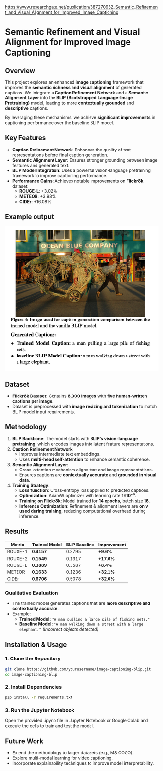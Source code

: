 https://www.researchgate.net/publication/387270932_Semantic_Refinement_and_Visual_Alignment_for_Improved_Image_Captioning


# **Semantic Refinement and Visual Alignment for Improved Image Captioning**

## **Overview**
This project explores an enhanced **image captioning** framework that improves the **semantic richness and visual alignment** of generated captions. We integrate a **Caption Refinement Network** and a **Semantic Alignment Layer** into the **BLIP (Bootstrapped Language-Image Pretraining)** model, leading to more **contextually grounded** and **descriptive** captions.

By leveraging these mechanisms, we achieve **significant improvements** in captioning performance over the baseline BLIP model.

## **Key Features**
- **Caption Refinement Network**: Enhances the quality of text representations before final caption generation.
- **Semantic Alignment Layer**: Ensures stronger grounding between image features and generated text.
- **BLIP Model Integration**: Uses a powerful vision-language pretraining framework to improve captioning performance.
- **Performance Gains**: Achieves notable improvements on **Flickr8k** dataset:
  - **ROUGE-L**: +3.02%
  - **METEOR**: +3.98%
  - **CIDEr**: +16.08%

## **Example output**
![Baseline vs. Refined Model Output](baseline_vs_refined.png)

## **Dataset**
- **Flickr8k Dataset**: Contains **8,000 images** with **five human-written captions per image**.
- Dataset is preprocessed with **image resizing and tokenization** to match BLIP model input requirements.

## **Methodology**
1. **BLIP Backbone**: The model starts with **BLIP’s vision-language pretraining**, which encodes images into latent feature representations.
2. **Caption Refinement Network**:
   - Improves intermediate text embeddings.
   - Uses **multi-head self-attention** to enhance semantic coherence.
3. **Semantic Alignment Layer**:
   - Cross-attention mechanism aligns text and image representations.
   - Ensures captions are **contextually accurate** and **grounded in visual data**.
4. **Training Strategy**:
   - **Loss function**: Cross-entropy loss applied to predicted captions.
   - **Optimization**: AdamW optimizer with learning rate **1×10⁻⁵**.
   - **Training on Flickr8k**: Model trained for **14 epochs**, batch size **16**.
   - **Inference Optimization**: Refinement & alignment layers are **only used during training**, reducing computational overhead during inference.

## **Results**
| Metric  | Trained Model | BLIP Baseline | Improvement |
|---------|--------------|--------------|------------|
| ROUGE-1 | **0.4157**   | 0.3795       | **+9.6%**  |
| ROUGE-2 | **0.1549**   | 0.1317       | **+17.6%** |
| ROUGE-L | **0.3889**   | 0.3587       | **+8.4%**  |
| METEOR  | **0.1633**   | 0.1236       | **+32.1%** |
| CIDEr   | **0.6706**   | 0.5078       | **+32.0%** |

### **Qualitative Evaluation**
- The trained model generates captions that are **more descriptive and contextually accurate**.
- Example:
  - **Trained Model:** `"A man pulling a large pile of fishing nets."`
  - **Baseline Model:** `"A man walking down a street with a large elephant."` _(Incorrect objects detected)_

## **Installation & Usage**
### **1. Clone the Repository**
```bash
git clone https://github.com/yourusername/image-captioning-blip.git
cd image-captioning-blip
```
### **2. Install Dependencies**
```bash
pip install -r requirements.txt
```
### **3. Run the Jupyter Notebook**
Open the provided .ipynb file in Jupyter Notebook or Google Colab and execute the cells to train and test the model.

## **Future Work**
- Extend the methodology to larger datasets (e.g., MS COCO).
- Explore multi-modal learning for video captioning.
- Incorporate explainability techniques to improve model interpretability.
